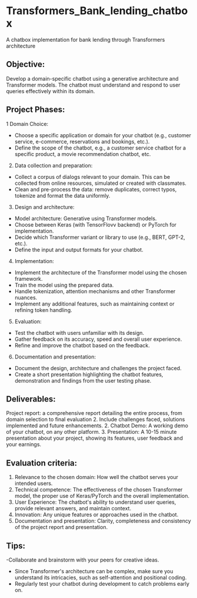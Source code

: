 # Transformers_Bank_lending_chatbox
A chatbox implementation for bank lending through Transformers architecture

## Objective: 
Develop a domain-specific chatbot using a generative architecture and Transformer models. The chatbot must understand and respond to user queries effectively within its domain. 
## 

## Project Phases: 
1 Domain Choice: 
- Choose a specific application or domain for your chatbot (e.g., customer service, e-commerce, reservations and bookings, etc.). 
- Define the scope of the chatbot, e.g., a customer service chatbot for a specific product, a movie recommendation chatbot, etc. 
2. Data collection and preparation: 
- Collect a corpus of dialogs relevant to your domain. This can be collected from online resources, simulated or created with classmates. 
- Clean and pre-process the data: remove duplicates, correct typos, tokenize and format the data uniformly. 
3. Design and architecture: 
- Model architecture: Generative using Transformer models.
- Choose between Keras (with TensorFlovv backend) or PyTorch for implementation.
- Decide which Transformer variant or library to use (e.g., BERT, GPT-2, etc.).
- Define the input and output formats for your chatbot.
 4. Implementation: 
- Implement the architecture of the Transformer model using the chosen framework.
- Train the model using the prepared data.
- Handle tokenization, attention mechanisms and other Transformer nuances.
- Implement any additional features, such as maintaining context or refining token handling. 
5. Evaluation: 
- Test the chatbot with users unfamiliar with its design. 
- Gather feedback on its accuracy, speed and overall user experience.
- Refine and improve the chatbot based on the feedback.
6. Documentation and presentation:
- Document the design, architecture and challenges the project faced.
- Create a short presentation highlighting the chatbot features, demonstration and findings from the user testing phase. 

## Deliverables: 
Project report: a comprehensive report detailing the entire process, from domain selection to final evaluation 2. Include challenges faced, solutions implemented and future enhancements. 
2. Chatbot Demo: A working demo of your chatbot, on any other platform. 
3. Presentation: A 10-15 minute presentation about your project, showing its features, user feedback and your earnings. 
 

## Evaluation criteria: 
1. Relevance to the chosen domain: How well the chatbot serves your intended users.
 2. Technical competence: The effectiveness of the chosen Transformer model, the proper use of Keras/PyTorch and the overall implementation. 
3. User Experience: The chatbot's ability to understand user queries, provide relevant answers, and maintain context.
4. Innovation: Any unique features or approaches used in the chatbot. 
5. Documentation and presentation: Clarity, completeness and consistency of the project report and presentation. 
## Tips: 
-Collaborate and brainstorm with your peers for creative ideas.
- Since Transformer's architecture can be complex, make sure you understand its intricacies, such as self-attention and positional coding. 
- Regularly test your chatbot during development to catch problems early on.